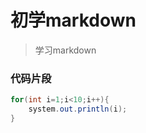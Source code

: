 # 初学markdown

> 学习markdown

### 代码片段

```java
for(int i=1;i<10;i++){
    system.out.println(i);
}
```

